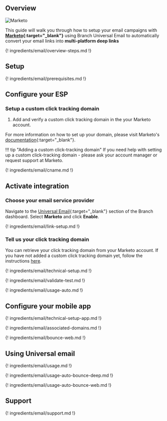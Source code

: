 ## Overview

![Marketo](https://cdn.branch.io/branch-assets/email-providers/388787843096400122/marketo-logo-6318C65F92-seeklogo.com-1542389796874.png)

This guide will walk you through how to setup your email campaigns with **[Marketo](https://www.marketo.com/){:target="\_blank"}** using Branch Universal Email to automatically convert your email links into **multi-platform deep links**

{! ingredients/email/overview-steps.md !}

## Setup

{! ingredients/email/prerequisites.md !}

## Configure your ESP

### Setup a custom click tracking domain

1. Add and verify a custom click tracking domain in the your Marketo account.

For more information on how to set up your domain, please visit Marketo's [documentation](https://help.marketo.com/hc/en-us/categories/360000300934-Product-Documentation){:target="\_blank"}.

!!! tip "Adding a custom click-tracking domain"
    If you need help with setting up a custom click-tracking domain - please ask your account manager or request support at Marketo.

{! ingredients/email/cname.md !}

## Activate integration

### Choose your email service provider

Navigate to the [Universal Email](https://dashboard.branch.io/email){:target="\_blank"} section of the Branch dashboard. Select **Marketo** and click **Enable**.

{! ingredients/email/link-setup.md !}

### Tell us your click tracking domain

You can retrieve your click tracking domain from your Marketo account. If you have not added a custom click tracking domain yet, follow the instructions [here](#setup-a-custom-click-tracking-domain).

{! ingredients/email/technical-setup.md !}

{! ingredients/email/validate-test.md !}

{! ingredients/email/usage-auto.md !}

## Configure your mobile app

{! ingredients/email/technical-setup-app.md !}

{! ingredients/email/associated-domains.md !}

{! ingredients/email/bounce-web.md !}

## Using Universal email

{! ingredients/email/usage.md !}

{! ingredients/email/usage-auto-bounce-deep.md !}

{! ingredients/email/usage-auto-bounce-web.md !}

## Support

{! ingredients/email/support.md !}
